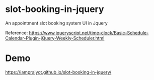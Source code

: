 # slot-booking-in-jquery
An appointment slot booking system UI in Jquery


Reference: https://www.jqueryscript.net/time-clock/Basic-Schedule-Calendar-Plugin-jQuery-Weekly-Scheduler.html

# Demo
https://iamprajyot.github.io/slot-booking-in-jquery/
